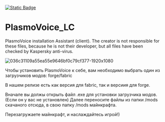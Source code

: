 [![Static Badge](https://img.shields.io/badge/-LITECRAFT-090909?style=for-the-badge&logo=ubuntu&logoColor=27A0D9)](https://www.litecraft.site)
# PlasmoVoice_LC
PlasmoVoice installation Assistant (client). The creator is not responsible for these files, because he is not their developer, but all files have been checked by Kaspersky anti-virus.

![036c31109a55ea55e9646bf0c79cf377-1920x1080](https://github.com/Zarlong/PlasmoVoice_LC/assets/79041818/5f4a9fe7-e6d6-4ad4-b384-002b2831a2d7)


Чтобы установить PlasmoVoice к себе, вам необходимо выбрать один из загрузчиков модов: forge/fabric

В нашем релизе есть как версия для fabric, так и версиия для forge.

Вначале вы должы открыть файл .exe для установки загрузчика модов. (Если он у вас не установлен)
Далее переносите файлы из папки /mods скачаного отсюда, в свою папку /mods майнкрафта.

Перезагружаете майнкрафт, и наслаждайтесь игрой!)
